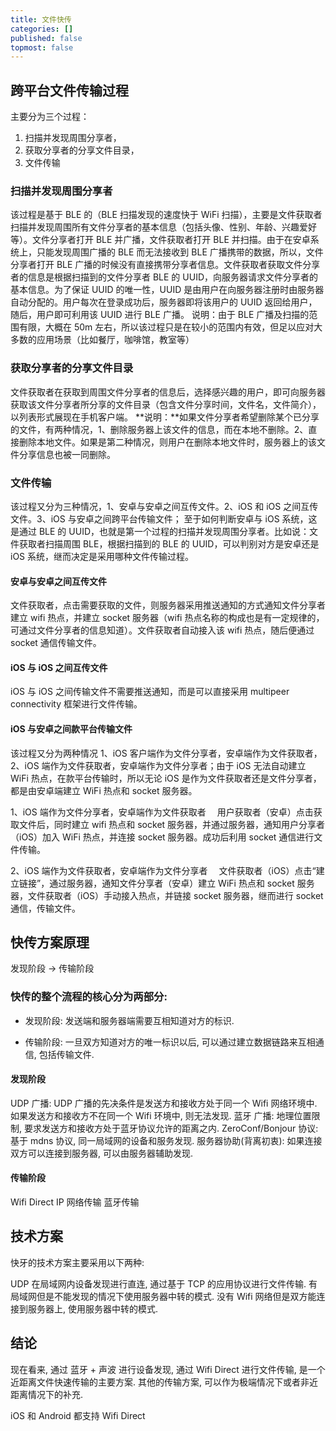 ```yaml
---
title: 文件快传
categories: []
published: false
topmost: false
---
```


## 跨平台文件传输过程

主要分为三个过程：

1. 扫描并发现周围分享者，
2. 获取分享者的分享文件目录，
3. 文件传输

### 扫描并发现周围分享者
该过程是基于 BLE 的（BLE 扫描发现的速度快于 WiFi 扫描），主要是文件获取者扫描并发现周围所有文件分享者的基本信息（包括头像、性别、年龄、兴趣爱好等）。文件分享者打开 BLE 并广播，文件获取者打开 BLE 并扫描。由于在安卓系统上，只能发现周围广播的 BLE 而无法接收到 BLE 广播携带的数据，所以，文件分享者打开 BLE 广播的时候没有直接携带分享者信息。文件获取者获取文件分享者的信息是根据扫描到的文件分享者 BLE 的 UUID，向服务器请求文件分享者的基本信息。为了保证 UUID 的唯一性，UUID 是由用户在向服务器注册时由服务器自动分配的。用户每次在登录成功后，服务器即将该用户的 UUID 返回给用户，随后，用户即可利用该 UUID 进行 BLE 广播。
说明：由于 BLE 广播及扫描的范围有限，大概在 50m 左右，所以该过程只是在较小的范围内有效，但足以应对大多数的应用场景（比如餐厅，咖啡馆，教室等）

### 获取分享者的分享文件目录
文件获取者在获取到周围文件分享者的信息后，选择感兴趣的用户，即可向服务器获取该文件分享者所分享的文件目录（包含文件分享时间，文件名，文件简介），以列表形式展现在手机客户端。
**说明：**如果文件分享者希望删除某个已分享的文件，有两种情况，1、删除服务器上该文件的信息，而在本地不删除。2、直接删除本地文件。如果是第二种情况，则用户在删除本地文件时，服务器上的该文件分享信息也被一同删除。

### 文件传输
该过程又分为三种情况，1、安卓与安卓之间互传文件。2、iOS 和 iOS 之间互传文件。3、iOS 与安卓之间跨平台传输文件； 至于如何判断安卓与 iOS 系统，这是通过 BLE 的 UUID，也就是第一个过程的扫描并发现周围分享者。比如说：文件获取者扫描周围 BLE，根据扫描到的 BLE 的 UUID，可以判别对方是安卓还是 iOS 系统，继而决定是采用哪种文件传输过程。

#### 安卓与安卓之间互传文件
文件获取者，点击需要获取的文件，则服务器采用推送通知的方式通知文件分享者建立 wifi 热点，并建立 socket 服务器（wifi 热点名称的构成也是有一定规律的，可通过文件分享者的信息知道）。文件获取者自动接入该 wifi 热点，随后便通过 socket 通信传输文件。

#### iOS 与 iOS 之间互传文件
iOS 与 iOS 之间传输文件不需要推送通知，而是可以直接采用 multipeer connectivity 框架进行文件传输。

#### iOS 与安卓之间款平台传输文件
该过程又分为两种情况 1、iOS 客户端作为文件分享者，安卓端作为文件获取者，2、iOS 端作为文件获取者，安卓端作为文件分享者；由于 iOS 无法自动建立 WiFi 热点，在款平台传输时，所以无论 iOS 是作为文件获取者还是文件分享者，都是由安卓端建立 WiFi 热点和 socket 服务器。

1、iOS 端作为文件分享者，安卓端作为文件获取者
　用户获取者（安卓）点击获取文件后，同时建立 wifi 热点和 socket 服务器，并通过服务器，通知用户分享者（iOS）加入 WiFi 热点，并连接 socket 服务器。成功后利用 socket 通信进行文件传输。

2、iOS 端作为文件获取者，安卓端作为文件分享者
　文件获取者（iOS）点击“建立链接”，通过服务器，通知文件分享者（安卓）建立 WiFi 热点和 socket 服务器，文件获取者（iOS）手动接入热点，并链接 socket 服务器，继而进行 socket 通信，传输文件。

## 快传方案原理

发现阶段 -> 传输阶段

### 快传的整个流程的核心分为两部分:

- 发现阶段: 发送端和服务器端需要互相知道对方的标识.

- 传输阶段: 一旦双方知道对方的唯一标识以后, 可以通过建立数据链路来互相通信, 包括传输文件.

#### 发现阶段

UDP 广播: UDP 广播的先决条件是发送方和接收方处于同一个 Wifi 网络环境中. 如果发送方和接收方不在同一个 Wifi 环境中, 则无法发现.
蓝牙 广播: 地理位置限制, 要求发送方和接收方处于蓝牙协议允许的距离之内.
ZeroConf/Bonjour 协议: 基于 mdns 协议, 同一局域网的设备和服务发现.
服务器协助(背离初衷): 如果连接双方可以连接到服务器, 可以由服务器辅助发现.

#### 传输阶段

Wifi Direct
IP 网络传输
蓝牙传输

## 技术方案

快牙的技术方案主要采用以下两种:

UDP 在局域网内设备发现进行直连, 通过基于 TCP 的应用协议进行文件传输.
有局域网但是不能发现的情况下使用服务器中转的模式.
没有 Wifi 网络但是双方能连接到服务器上, 使用服务器中转的模式.

## 结论

现在看来, 通过 蓝牙 + 声波 进行设备发现, 通过 Wifi Direct 进行文件传输, 是一个近距离文件快速传输的主要方案. 其他的传输方案, 可以作为极端情况下或者非近距离情况下的补充.

iOS 和 Android 都支持 Wifi Direct
